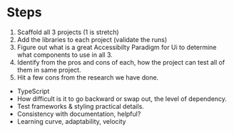 # Steps

1. Scaffold all 3 projects (1 is stretch)
2. Add the libraries to each project (validate the runs)
3. Figure out what is a great Accessibilty Paradigm for Ui to determine what components to use in all 3.
4. Identify from the pros and cons of each, how the project can test all of them in same project.
5. Hit a few cons from the research we have done.
  - TypeScript
  - How difficult is it to go backward or swap out, the level of dependency.
  - Test frameworks & styling practical details.
  - Consistency with documentation, helpful?
  - Learning curve, adaptability, velocity

